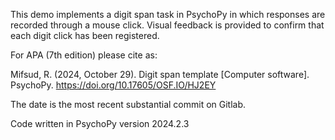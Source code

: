 This demo implements a digit span task in PsychoPy in which responses are recorded through a mouse click. Visual feedback is provided to confirm that each digit click has been registered.

For APA (7th edition) please cite as:

Mifsud, R. (2024, October 29). Digit span template [Computer software]. PsychoPy. https://doi.org/10.17605/OSF.IO/HJ2EY

The date is the most recent substantial commit on Gitlab.

Code written in PsychoPy version 2024.2.3

